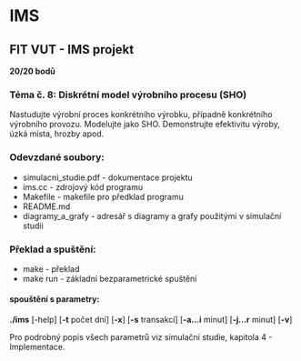 # IMS
## FIT VUT - IMS projekt  
**20/20 bodů**

### Téma č. 8: Diskrétní model výrobního procesu (SHO)
Nastudujte výrobní proces konkrétního výrobku, případně konkrétního výrobního provozu.
Modelujte jako SHO. Demonstrujte efektivitu výroby, úzká místa, hrozby apod.

### Odevzdané soubory:
* simulacni_studie.pdf - dokumentace projektu
* ims.cc - zdrojový kód programu
* Makefile - makefile pro předklad programu
* README.md
* diagramy_a_grafy - adresář s diagramy a grafy použitými v simulační studii

### Překlad a spuštění:
* make - překlad
* make run - základní bezparametrické spuštění

#### spouštění s parametry:
**./ims** [-help] [**-t** počet dní] [**-x**] [**-s** transakcí] [**-a...i** minut] [**-j...r** minut] [**-v**]

Pro podrobný popis všech parametrů viz simulační studie, kapitola 4 - Implementace.
